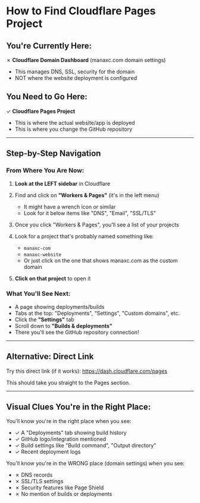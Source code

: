 # How to Find Cloudflare Pages Project

## You're Currently Here:
✗ **Cloudflare Domain Dashboard** (manaxc.com domain settings)
  - This manages DNS, SSL, security for the domain
  - NOT where the website deployment is configured

## You Need to Go Here:
✓ **Cloudflare Pages Project**
  - This is where the actual website/app is deployed
  - This is where you change the GitHub repository

---

## Step-by-Step Navigation

### From Where You Are Now:

1. **Look at the LEFT sidebar** in Cloudflare
2. Find and click on **"Workers & Pages"** (it's in the left menu)
   - It might have a wrench icon or similar
   - Look for it below items like "DNS", "Email", "SSL/TLS"

3. Once you click "Workers & Pages", you'll see a list of your projects
4. Look for a project that's probably named something like:
   - `manaxc-com`
   - `manaxc-website`
   - Or just click on the one that shows manaxc.com as the custom domain

5. **Click on that project** to open it

### What You'll See Next:
- A page showing deployments/builds
- Tabs at the top: "Deployments", "Settings", "Custom domains", etc.
- Click the **"Settings"** tab
- Scroll down to **"Builds & deployments"**
- There you'll see the GitHub repository connection!

---

## Alternative: Direct Link

Try this direct link (if it works):
https://dash.cloudflare.com/pages

This should take you straight to the Pages section.

---

## Visual Clues You're in the Right Place:

You'll know you're in the right place when you see:
- ✓ A "Deployments" tab showing build history
- ✓ GitHub logo/integration mentioned
- ✓ Build settings like "Build command", "Output directory"
- ✓ Recent deployment logs

You'll know you're in the WRONG place (domain settings) when you see:
- ✗ DNS records
- ✗ SSL/TLS settings
- ✗ Security features like Page Shield
- ✗ No mention of builds or deployments
